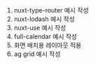 1. nuxt-type-router 예시 작성
2. nuxt-lodash 예시 작성
3. nuxt-use 예시 작성
4. full-calendar 예시 작성
5. 화면 배치용 레이아웃 적용
6. ag grid 예시 작성
